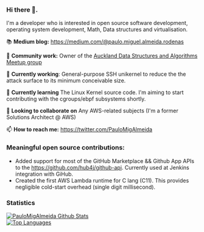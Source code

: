 ### Hi there 👋. 

I'm a developer who is interested in open source software development, operating system development, Math, Data structures and virtualisation.

📚 **Medium blog:** https://medium.com/@paulo.miguel.almeida.rodenas

🤝 **Community work:** Owner of the [Auckland Data Structures and Algorithms Meetup group](https://www.meetup.com/Auckland-Programming-Algorithms-and-Performance/)

🔭 **Currently working**: General-purpose SSH unikernel to reduce the the attack surface to its minimum conceivable size.

🌱 **Currently learning** The Linux Kernel source code. I'm aiming to start contributing with the cgroups/ebpf subsystems shortly.

👯 **Looking to collaborate on** Any AWS-related subjects (I'm a former Solutions Architect @ AWS)

📫 **How to reach me:** https://twitter.com/PauloMigAlmeida

### Meaningful open source contributions:
* Added support for most of the GitHub Marketplace && Github App APIs to the https://github.com/hub4j/github-api. Currently used at Jenkins integration with GiHub.
* Created the first AWS Lambda runtime for C lang (C11). This provides negligible cold-start overhead (single digit millisecond).


### Statistics
[![PauloMigAlmeida Github Stats](https://github-readme-stats.vercel.app/api?username=PauloMigAlmeida&count_private=true&show_icons=true)](https://github.com/PauloMigAlmeida/)  
[![Top Languages](https://github-readme-stats.vercel.app/api/top-langs/?username=PauloMigAlmeida&layout=compact)](https://github.com/PauloMigAlmeida)
